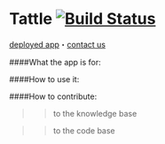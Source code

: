 Tattle [![Build Status](https://travis-ci.org/fiddler-crabs-2014/ConsciousConsumer.svg?branch=master)](https://travis-ci.org/fiddler-crabs-2014/ConsciousConsumer)
=================

[deployed app](http://gentle-beyond-4938.herokuapp.com/)・[contact us](https://github.com/fiddler-crabs-2014/ConsciousConsumer/wiki/Contact-Us)

####What the app is for:

####How to use it:

####How to contribute:

 >> to the knowledge base

 >> to the code base
